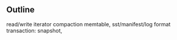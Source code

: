 ## Outline
read/write
iterator
compaction
memtable, sst/manifest/log format
transaction: snapshot, 
